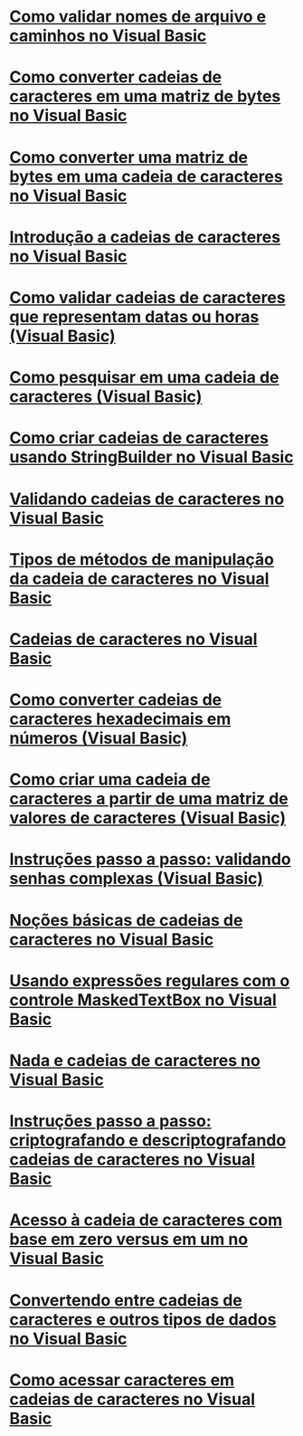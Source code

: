 # [Como validar nomes de arquivo e caminhos no Visual Basic](how-to-validate-file-names-and-paths.md)
# [Como converter cadeias de caracteres em uma matriz de bytes no Visual Basic](how-to-convert-strings-into-an-array-of-bytes.md)
# [Como converter uma matriz de bytes em uma cadeia de caracteres no Visual Basic](how-to-convert-an-array-of-bytes-into-a-string.md)
# [Introdução a cadeias de caracteres no Visual Basic](introduction-to-strings.md)
# [Como validar cadeias de caracteres que representam datas ou horas (Visual Basic)](how-to-validate-strings-that-represent-dates-or-times.md)
# [Como pesquisar em uma cadeia de caracteres (Visual Basic)](how-to-search-within-a-string.md)
# [Como criar cadeias de caracteres usando StringBuilder no Visual Basic](how-to-create-strings-using-a-stringbuilder.md)
# [Validando cadeias de caracteres no Visual Basic](validating-strings.md)
# [Tipos de métodos de manipulação da cadeia de caracteres no Visual Basic](types-of-string-manipulation-methods.md)
# [Cadeias de caracteres no Visual Basic](index.md)
# [Como converter cadeias de caracteres hexadecimais em números (Visual Basic)](how-to-convert-hexadecimal-strings-to-numbers.md)
# [Como criar uma cadeia de caracteres a partir de uma matriz de valores de caracteres (Visual Basic)](how-to-create-a-string-from-an-array-of-char-values.md)
# [Instruções passo a passo: validando senhas complexas (Visual Basic)](walkthrough-validating-that-passwords-are-complex.md)
# [Noções básicas de cadeias de caracteres no Visual Basic](string-basics.md)
# [Usando expressões regulares com o controle MaskedTextBox no Visual Basic](using-regular-expressions-with-the-maskedtextbox-control.md)
# [Nada e cadeias de caracteres no Visual Basic](nothing-and-strings.md)
# [Instruções passo a passo: criptografando e descriptografando cadeias de caracteres no Visual Basic](walkthrough-encrypting-and-decrypting-strings.md)
# [Acesso à cadeia de caracteres com base em zero versus em um no Visual Basic](zero-based-vs-one-based-string-access.md)
# [Convertendo entre cadeias de caracteres e outros tipos de dados no Visual Basic](converting-between-strings-and-other-data-types.md)
# [Como acessar caracteres em cadeias de caracteres no Visual Basic](how-to-access-characters-in-strings.md)

